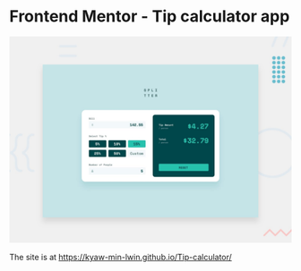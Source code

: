 # Frontend Mentor - Tip calculator app

![Design preview for the Tip calculator app coding challenge](./design/desktop-preview.jpg)

The site is at https://kyaw-min-lwin.github.io/Tip-calculator/
